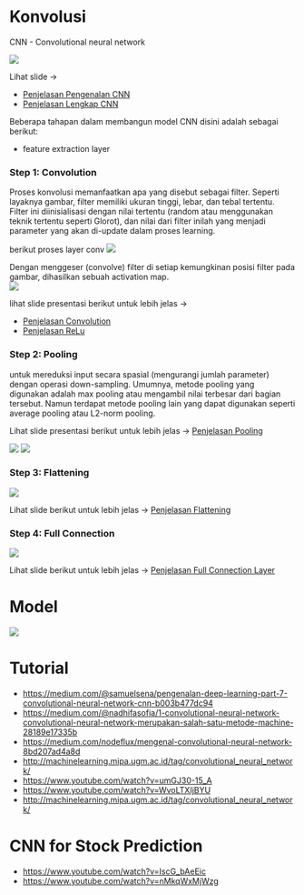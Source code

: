 # Konvolusi
CNN - Convolutional neural network

![](https://miro.medium.com/max/2510/1*XbuW8WuRrAY5pC4t-9DZAQ.jpeg)

Lihat slide -> 
- [Penjelasan Pengenalan CNN](https://www.slideshare.net/KirillEremenko/deep-learning-az-convolutional-neural-networks-cnn-what-are-convolutional-neural-networks)
- [Penjelasan Lengkap CNN](https://www.slideshare.net/KirillEremenko/deep-learning-az-convolutional-neural-networks-cnn-module-2)

Beberapa tahapan dalam membangun model CNN disini adalah sebagai berikut:  
- feature extraction layer  
### Step 1: Convolution  
Proses konvolusi memanfaatkan apa yang disebut sebagai filter. Seperti layaknya gambar, filter memiliki ukuran tinggi, lebar, dan tebal tertentu. Filter ini diinisialisasi dengan nilai tertentu (random atau menggunakan teknik tertentu seperti Glorot), dan nilai dari filter inilah yang menjadi parameter yang akan di-update dalam proses learning.

berikut proses layer conv
![](https://miro.medium.com/max/5966/1*SqbSiJxN9lDhyhWNuEZSdw.jpeg)

Dengan menggeser (convolve) filter di setiap kemungkinan posisi filter pada gambar, dihasilkan sebuah activation map.  
![](https://miro.medium.com/max/960/1*bx3kWA2cKm14OrNP1M-6gw.gif)

lihat slide presentasi berikut untuk lebih jelas -> 
- [Penjelasan Convolution](https://www.slideshare.net/KirillEremenko/deep-learning-az-convolutional-neural-networks-cnn-step-1-convolution-operation)
- [Penjelasan ReLu](https://www.slideshare.net/KirillEremenko/deep-learning-az-convolutional-neural-networks-cnn-step-1b-relu-layer)

### Step 2: Pooling  
untuk mereduksi input secara spasial (mengurangi jumlah parameter) dengan operasi down-sampling. Umumnya, metode pooling yang digunakan adalah max pooling atau mengambil nilai terbesar dari bagian tersebut. Namun terdapat metode pooling lain yang dapat digunakan seperti average pooling atau L2-norm pooling.

Lihat slide presentasi berikut untuk lebih jelas -> [Penjelasan Pooling](https://www.slideshare.net/KirillEremenko/deep-learning-az-convolutional-neural-networks-cnn-step-2-pooling)

![](https://qph.fs.quoracdn.net/main-qimg-cf2833a40f946faf04163bc28517959c)
![](https://qph.fs.quoracdn.net/main-qimg-3a8a3a78734fed3301ed3546634b871a.webp)

### Step 3: Flattening  
![](https://sds-platform-private.s3-us-east-2.amazonaws.com/uploads/73_blog_image_1.png)

Lihat slide berikut untuk lebih jelas -> [Penjelasan Flattening](https://www.slideshare.net/KirillEremenko/deep-learning-az-convolutional-neural-networks-cnn-step-3-flattening)

### Step 4: Full Connection  
![](https://sds-platform-private.s3-us-east-2.amazonaws.com/uploads/74_blog_image_1.png)

Lihat slide berikut untuk lebih jelas -> [Penjelasan Full Connection Layer](https://www.slideshare.net/KirillEremenko/deep-learning-az-convolutional-neural-networks-cnn-step-4-full-connection)

# Model
![](https://miro.medium.com/max/2510/1*hkUuCxTIivfgpMq9K_gpsA.jpeg)


# Tutorial
- https://medium.com/@samuelsena/pengenalan-deep-learning-part-7-convolutional-neural-network-cnn-b003b477dc94
- https://medium.com/@nadhifasofia/1-convolutional-neural-network-convolutional-neural-network-merupakan-salah-satu-metode-machine-28189e17335b
- https://medium.com/nodeflux/mengenal-convolutional-neural-network-8bd207ad4a8d
- http://machinelearning.mipa.ugm.ac.id/tag/convolutional_neural_network/
- https://www.youtube.com/watch?v=umGJ30-15_A
- https://www.youtube.com/watch?v=WvoLTXIjBYU
- http://machinelearning.mipa.ugm.ac.id/tag/convolutional_neural_network/

# CNN for Stock Prediction
- https://www.youtube.com/watch?v=IscG_bAeEic
- https://www.youtube.com/watch?v=nMkqWxMjWzg


